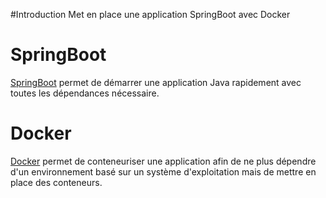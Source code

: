 #Introduction 
Met en place une application SpringBoot avec Docker

# SpringBoot
[SpringBoot](http://spring.io/projects/spring-boot) permet de démarrer une application Java rapidement avec toutes les dépendances nécessaire.

# Docker
[Docker](https://www.docker.com/) permet de conteneuriser une application afin de ne plus dépendre d'un environnement basé sur un système d'exploitation mais de mettre en place des conteneurs.
